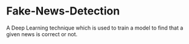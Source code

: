 # Fake-News-Detection
A Deep Learning technique which is used to train a model to find that a given news is correct or not.

